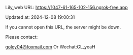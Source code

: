 Lily_web URL: https://1047-61-165-102-156.ngrok-free.app

Updated at: 2024-12-08 19:00:31

If you cannot open this URL, the server might be down.

Please contact: 

goley04@foxmail.com Or Wechat:GL_yeaH